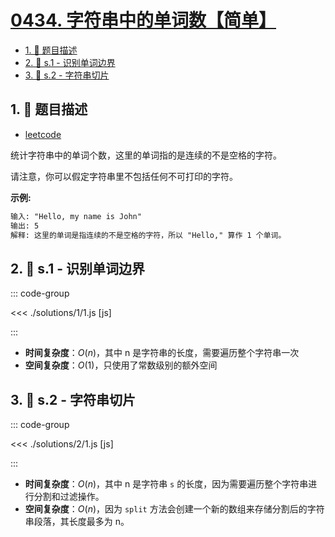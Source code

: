 # [0434. 字符串中的单词数【简单】](https://github.com/tnotesjs/TNotes.leetcode/tree/main/notes/0434.%20%E5%AD%97%E7%AC%A6%E4%B8%B2%E4%B8%AD%E7%9A%84%E5%8D%95%E8%AF%8D%E6%95%B0%E3%80%90%E7%AE%80%E5%8D%95%E3%80%91)

<!-- region:toc -->

- [1. 📝 题目描述](#1--题目描述)
- [2. 🎯 s.1 - 识别单词边界](#2--s1---识别单词边界)
- [3. 🎯 s.2 - 字符串切片](#3--s2---字符串切片)

<!-- endregion:toc -->

## 1. 📝 题目描述

- [leetcode](https://leetcode.cn/problems/number-of-segments-in-a-string/)

统计字符串中的单词个数，这里的单词指的是连续的不是空格的字符。

请注意，你可以假定字符串里不包括任何不可打印的字符。

**示例:**

```txt
输入: "Hello, my name is John"
输出: 5
解释: 这里的单词是指连续的不是空格的字符，所以 "Hello," 算作 1 个单词。
```

## 2. 🎯 s.1 - 识别单词边界

::: code-group

<<< ./solutions/1/1.js [js]

:::

- **时间复杂度**：$O(n)$，其中 n 是字符串的长度，需要遍历整个字符串一次
- **空间复杂度**：$O(1)$，只使用了常数级别的额外空间

## 3. 🎯 s.2 - 字符串切片

::: code-group

<<< ./solutions/2/1.js [js]

:::

- **时间复杂度**：$O(n)$，其中 n 是字符串 `s` 的长度，因为需要遍历整个字符串进行分割和过滤操作。
- **空间复杂度**：$O(n)$，因为 `split` 方法会创建一个新的数组来存储分割后的字符串段落，其长度最多为 n。
